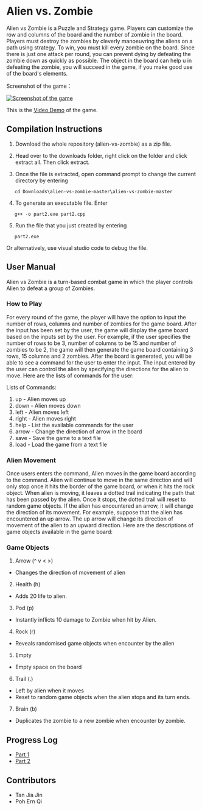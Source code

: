 # Alien vs. Zombie

Alien vs Zombie is a Puzzle and Strategy game. Players can customize the row and columns of the board and the number of zombie in the board. Players must destroy the zombies by cleverly manoeuvring the aliens on a path using strategy. To win, you must kill every zombie on the board. Since there is just one attack per round, you can prevent dying by defeating the zombie down as quickly as possible. The object in the board can help u in defeating the zombie, you will succeed in the game, if you make good use of the board's elements.

Screenshot of the game：

[![Screenshot of the game](https://user-images.githubusercontent.com/124123504/216048856-d8b64ce4-6a4a-4f18-bc16-ba2e916726d7.jpg)](https://imgur.com/a/48M7d1N)


This is the [Video Demo](https://youtu.be/96-Bz1h0nlc) of the game.




## Compilation Instructions

1. Download the whole repository (alien-vs-zombie) as a zip file.


2. Head over to the downloads folder, right click on the folder and click extract all. Then click extract.


3. Once the file is extracted, open command prompt to change the current directory by entering 

```
   cd Downloads\alien-vs-zombie-master\alien-vs-zombie-master 
```

4. To generate an executable file. Enter 

```
   g++ -o part2.exe part2.cpp
```   

5. Run the file that you just created by entering

```
   part2.exe
```

   Or alternatively, use visual studio code to debug the file.


## User Manual
Alien vs Zombie is a turn-based combat game in which the player controls Alien to defeat a group of Zombies. 


### How to Play

For every round of the game, the player will have the option to input the number of rows, columns and number of zombies for the game board.  After the input has been set by the user, the game will display the game board based on the inputs set by the user. For example, if the user specifies the number of rows to be 3, number of columns to be 15 and number of zombies to be 2, the game will then generate the game board containing 3 rows, 15 columns and 2 zombies. After the board is generated, you will be able to see a command for the user to enter the input. The input entered by the user can control the alien by specifying the directions for the alien to move. Here are the lists of commands for the user:


Lists of Commands:


1. up                            - Alien moves up
2. down                            - Alien moves down
3. left                            - Alien moves left
4. right                            - Alien moves right
5. help                         - List the available commands for the user
6. arrow                        - Change the direction of arrow in the board
7. save                         - Save the game to a text file
8. load                         - Load the game from a text file



### Alien Movement


Once users enters the command, Alien moves in the game board according to the command. Alien will continue to move in the same direction and will only stop once it hits the border of the game board, or when it hits the rock object.  When alien is moving, it leaves a dotted trail indicating the path that has been passed by the alien. Once it stops, the dotted trail will reset to random game objects. If the alien has encountered an arrow, it will change the direction of its movement. For example, suppose that the alien has encountered an up arrow. The up arrow will change its direction of movement of the alien to an upward direction.  Here are the descriptions of game objects available in the game board:




### Game Objects


1. Arrow (^  v  <  >)    
 - Changes the direction of movement of alien


2. Health (h)               
 - Adds 20 life to alien.


3. Pod (p)               
 - Instantly inflicts 10 damage to Zombie when hit by Alien.


4. Rock (r)                  
 - Reveals randomised game objects when encounter by the alien


5. Empty 
- Empty space on the board


6. Trail (.) 
- Left by alien when it moves
- Reset to random game objects when the alien stops and its turn ends.


7. Brain (b)
- Duplicates the zombie to a new zombie when encounter by zombie.


## Progress Log
- [Part 1](PART1.md)
- [Part 2](PART2.md)


## Contributors
- Tan Jia Jin
- Poh Ern Qi
